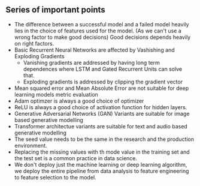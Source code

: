 ## Series of important points

- The difference between a successful model and a failed model heavily lies in the choice of features used for the model. (As we can't use a wrong factor to make good decisions) Good decisions depends heavily on right factors.
- Basic Recurrent Neural Networks are affected by Vashishing and Exploding Gradients
  - Vanishing gradients are addressed by having long term dependences where LSTM and Gated Recurrent Units can solve that.
  - Exploding gradients is addressed by clipping the gradient vector
- Mean squared error and Mean Absolute Error are not suitable for deep learning models metric evaluation
- Adam optimzer is always a good choice of optimizer
- ReLU is always a good choice of activation function for hidden layers.
- Generative Adversarial Networks (GAN) Variants are suitable for image based generative modelling
- Transformer architectue variants are suitable for text and audio based generative modelling
- The seed value needs to be the same in the research and the production environment.
- Replacing the missing values with th mode value in the training set and the test set is a common practice in data science.
- We don't deploy just the machine learning or deep learning algorithm, we deploy the entire pipeline from data analysis to feature engineering to feature selection to the model.
